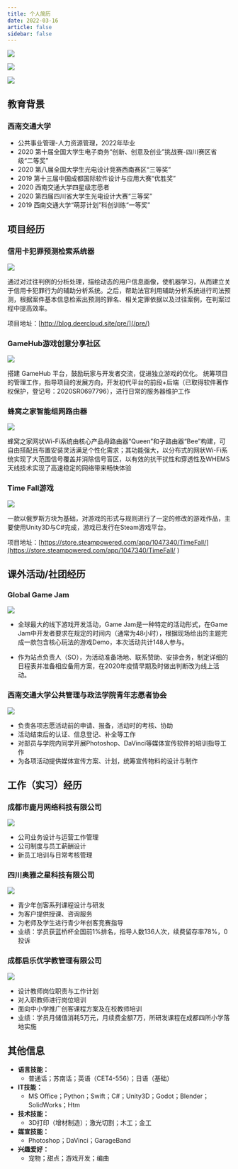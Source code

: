 ```yaml
---
title: 个人简历
date: 2022-03-16
article: false
sidebar: false
---
```


![](https://img.shields.io/static/v1?label=电话：&message=+86-13073226553&style=for-the-badge&color=rgba(135,206,250,1)&labelColor=rgba(32,178,170,1))

![](https://img.shields.io/static/v1?label=邮箱：&message=coldezhang@foxmail.com&style=for-the-badge&color=rgba(135,206,250,1)&labelColor=rgba(32,178,170,1))

![](https://img.shields.io/static/v1?label=网站：&message=http://blog.deercloud.site&style=for-the-badge&color=rgba(135,206,250,1)&labelColor=rgba(32,178,170,1))

## 教育背景

### 西南交通大学

- 公共事业管理-人力资源管理，2022年毕业
- 2020 第十届全国大学生电子商务“创新、创意及创业”挑战赛-四川赛区省级“二等奖”
- 2020 第八届全国大学生光电设计竞赛西南赛区“三等奖”
- 2019 第十三届中国成都国际软件设计与应用大赛“优胜奖”
- 2020 西南交通大学四星级志愿者 
- 2020 第四届四川省大学生光电设计大赛“三等奖”
- 2019 西南交通大学“萌芽计划”科创训练“一等奖”

## 项目经历

### 信用卡犯罪预测检索系统器 

![](https://img.shields.io/static/v1?label=2021&message=主要程序设计与开发&style=flat-square&color=rgba(135,206,250,1)&labelColor=rgba(32,178,170,1))

通过对过往判例的分析处理，描绘动态的用户信息画像，使机器学习，从而建立关于信用卡犯罪行为的辅助分析系统。之后，帮助法官利用辅助分析系统进行司法预测，根据案件基本信息检索出预测的罪名、相关定罪依据以及过往案例，在判案过程中提高效率。

项目地址：[http://blog.deercloud.site/pre/](/pre/) 


### GameHub游戏创意分享社区

![](https://img.shields.io/static/v1?label=2020-2021&message=项目负责人&style=flat-square&color=rgba(135,206,250,1)&labelColor=rgba(32,178,170,1))

搭建 GameHub 平台，鼓励玩家与开发者交流，促进独立游戏的优化。 统筹项目的管理工作，指导项目的发展方向，开发初代平台的前段+后端（已取得软件著作权保护，登记号：2020SR0697796），进行日常的服务器维护工作

### 蜂窝之家智能组网路由器

![](https://img.shields.io/static/v1?label=2018-2019&message=电子商城开发与运维&style=flat-square&color=rgba(135,206,250,1)&labelColor=rgba(32,178,170,1))

蜂窝之家网状Wi-Fi系统由核心产品母路由器“Queen”和子路由器“Bee”构建，可自由搭配且布置安装灵活满足个性化需求；其功能强大，以分布式的网状Wi-Fi系统实现了大范围信号覆盖并消除信号盲区，以有效的抗干扰性和穿透性及WHEMS天线技术实现了高速稳定的网络带来畅快体验

### Time Fall游戏

![](https://img.shields.io/static/v1?label=2018&message=独立开发&style=flat-square&color=rgba(135,206,250,1)&labelColor=rgba(32,178,170,1))

一款以俄罗斯方块为基础，对游戏的形式与规则进行了一定的修改的游戏作品，主要使用Unity3D与C#完成，游戏已发行在Steam游戏平台。

项目地址：[https://store.steampowered.com/app/1047340/TimeFall/](https://store.steampowered.com/app/1047340/TimeFall/ )


## 课外活动/社团经历

### Global Game Jam

![](https://img.shields.io/static/v1?label=2019-2020&message=成都站点负责人（SO）&style=flat-square&color=rgba(135,206,250,1)&labelColor=rgba(32,178,170,1))

- 全球最大的线下游戏开发活动，Game Jam是一种特定的活动形式，在Game Jam中开发者要求在规定的时间内（通常为48小时），根据现场给出的主题完成一款包含核心玩法的游戏Demo，本次活动共计148人参与。

- 作为站点负责人（SO），为活动准备场地、联系赞助、安排会务，制定详细的日程表并准备相应备用方案，在2020年疫情早期及时做出判断改为线上活动。


### 西南交通大学公共管理与政法学院青年志愿者协会

![](https://img.shields.io/static/v1?label=2019-2020&message=技术与考核部部长&style=flat-square&color=rgba(135,206,250,1)&labelColor=rgba(32,178,170,1))

- 负责各项志愿活动前的申请、报备，活动时的考核、协助
- 活动结束后的认证、信息登记、补全等工作
- 对部员与学院内同学开展Photoshop、DaVinci等媒体宣传软件的培训指导工作
- 为各项活动提供媒体宣传方案、计划，统筹宣传物料的设计与制作


## 工作（实习）经历

### 成都市鹿月网络科技有限公司

![](https://img.shields.io/static/v1?label=2019-至今&message=创始人&style=flat-square&color=rgba(135,206,250,1)&labelColor=rgba(32,178,170,1))

- 公司业务设计与运营工作管理
- 公司制度与员工薪酬设计
- 新员工培训与日常考核管理

### 四川奥雅之星科技有限公司

![](https://img.shields.io/static/v1?label=2020.8-2021.9&message=产品研发&style=flat-square&color=rgba(135,206,250,1)&labelColor=rgba(32,178,170,1))

- 青少年创客系列课程设计与研发
- 为客户提供授课、咨询服务
- 为老师及学生进行青少年创客竞赛指导
- 业绩：学员获蓝桥杯全国前1%排名，指导人数136人次，续费留存率78%，0投诉

### 成都启乐优学教管理有限公司

![](https://img.shields.io/static/v1?label=2021.9-2021.11&message=人事培训&style=flat-square&color=rgba(135,206,250,1)&labelColor=rgba(32,178,170,1))

- 设计教师岗位职责与工作计划
- 对入职教师进行岗位培训
- 面向中小学推广创客课程方案及在校教师培训
- 业绩：学员月储值消耗5万元，月续费金额7万，所研发课程在成都四所小学落地实施

## 其他信息

- **语言技能：**
  - 普通话；苏南话；英语（CET4-556）；日语（基础）
- **IT技能：**
  - MS Office；Python；Swift；C#；Unity3D；Godot；Blender；SolidWorks；Htm
- **技术技能：**
  - 3D打印（增材制造）；激光切割；木工；金工
- **媒宣技能：**
  - Photoshop；DaVinci；GarageBand
- **兴趣爱好：**
  - 宠物；甜点；游戏开发；编曲